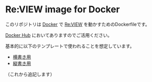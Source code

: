 # Re:VIEW image for Docker

このリポジトリは [Docker](https://www.docker.com/) で [Re:VIEW](https://github.com/kmuto/review/) を動かすためのDockerfileです。

[Docker Hub](https://hub.docker.com/r/huideyeren/review/) においてありますのでご活用ください。

基本的に以下のテンプレートで使われることを想定しています。

- [横書き用](https://github.com/huidetang/yokogaki-template)
- [縦書き用](https://github.com/huidetang/XiandaiFenshuTemplate)

（これから追記します）

